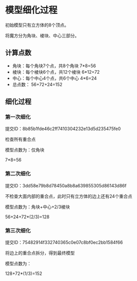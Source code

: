 # 模型细化过程

初始模型只有立方体的8个顶点。

将魔方分为角块、棱块、中心三部分。

## 计算点数

- 角块：每个角块7个点，共8个角块
7*8=56
- 棱块：每个棱块6个点，共12个棱块
6*12=72
- 中心：每个中心4个点，共6个中心
4*6=24
- 总点数：
56+72+24=152

## 细化过程

### 第一次细化

提交ID：8b85b1fde46c2ff7410304232e13d5d235475fe0

检查所有重合点

模型点数为：仅角块

7*8=56

### 第二次细化

提交ID：3dd58e79b8d78450a8b8a639855305d86143d86f

不检查大面内部的重合点，此时只有立方体的边上还有24个重合点

模型点数为：角块+中心+2/3棱块

56+24+72*(2/3)=128

### 第三次细化

提交ID：75482914f332740365c0e07c8bf0ec2bb1584f66

将边上的重合点拆分，得到最终模型

模型点数为：

128+72*(1/3)=152
